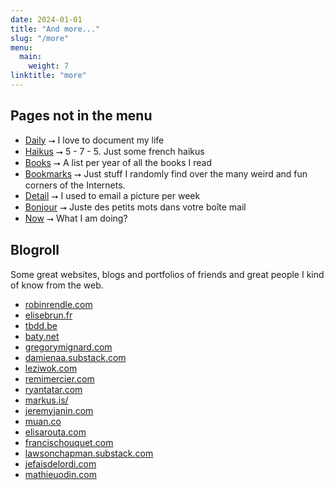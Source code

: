 ```yaml
---
date: 2024-01-01
title: "And more..."
slug: "/more"
menu:
  main:
    weight: 7
linktitle: "more"
---
```


## Pages not in the menu

- [Daily](/daily) ⭢ I love to document my life
- [Haikus](/haikus) ⭢ 5 - 7 - 5. Just some french haikus
- [Books](/books) ⭢ A list per year of all the books I read
- [Bookmarks](/bookmarks) ⭢ Just stuff I randomly find over the many weird and fun corners of the Internets.
- [Detail](/detail) ⭢ I used to email a picture per week
- [Bonjour](/bonjour) ⭢ Juste des petits mots dans votre boîte mail
- [Now](/now) ⭢ What I am doing?

## Blogroll


Some great websites, blogs and portfolios of friends and great people I kind of know from the web.

- [robinrendle.com](https://robinrendle.com)
- [elisebrun.fr](https://elisebrun.fr)
- [tbdd.be](https://tbdd.be)
- [baty.net](https://baty.net)
- [gregorymignard.com](https://gregorymignard.com)
- [damienaa.substack.com](https://damienaa.substack.com)
- [leziwok.com](https://leziwok.com)
- [remimercier.com](https://remimercier.com)
- [ryantatar.com](https://www.ryantatar.com)
- [markus.is/](https://markus.is/)
- [jeremyjanin.com](https://jeremyjanin.com)
- [muan.co](https://muan.co)
- [elisarouta.com](https://www.elisarouta.com)
- [francischouquet.com](https://francischouquet.com)
- [lawsonchapman.substack.com](https://lawsonchapman.substack.com)
- [jefaisdelordi.com](https://jefaisdelordi.com)
- [mathieuodin.com](https://mathieuodin.com)
